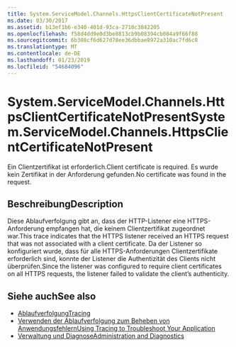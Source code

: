 ```yaml
---
title: System.ServiceModel.Channels.HttpsClientCertificateNotPresent
ms.date: 03/30/2017
ms.assetid: b13ef1b6-e340-401d-93ca-2710c3842205
ms.openlocfilehash: f58d4dd9e0d3be8813cb9b08394cb084a9f66f88
ms.sourcegitcommit: 6b308cf6d627d78ee36dbbae8972a310ac7fd6c8
ms.translationtype: MT
ms.contentlocale: de-DE
ms.lasthandoff: 01/23/2019
ms.locfileid: "54684096"
---
```

# <a name="systemservicemodelchannelshttpsclientcertificatenotpresent"></a><span data-ttu-id="3fa70-102">System.ServiceModel.Channels.HttpsClientCertificateNotPresent</span><span class="sxs-lookup"><span data-stu-id="3fa70-102">System.ServiceModel.Channels.HttpsClientCertificateNotPresent</span></span>
<span data-ttu-id="3fa70-103">Ein Clientzertifikat ist erforderlich.</span><span class="sxs-lookup"><span data-stu-id="3fa70-103">Client certificate is required.</span></span> <span data-ttu-id="3fa70-104">Es wurde kein Zertifikat in der Anforderung gefunden.</span><span class="sxs-lookup"><span data-stu-id="3fa70-104">No certificate was found in the request.</span></span>  
  
## <a name="description"></a><span data-ttu-id="3fa70-105">Beschreibung</span><span class="sxs-lookup"><span data-stu-id="3fa70-105">Description</span></span>  
 <span data-ttu-id="3fa70-106">Diese Ablaufverfolgung gibt an, dass der HTTP-Listener eine HTTPS-Anforderung empfangen hat, die keinem Clientzertifikat zugeordnet war.</span><span class="sxs-lookup"><span data-stu-id="3fa70-106">This trace indicates that the HTTPS listener received an HTTPS request that was not associated with a client certificate.</span></span> <span data-ttu-id="3fa70-107">Da der Listener so konfiguriert wurde, dass für alle HTTPS-Anforderungen Clientzertifikate erforderlich sind, konnte der Listener die Authentizität des Clients nicht überprüfen.</span><span class="sxs-lookup"><span data-stu-id="3fa70-107">Since the listener was configured to require client certificates on all HTTPS requests, the listener failed to validate the client’s authenticity.</span></span>  
  
## <a name="see-also"></a><span data-ttu-id="3fa70-108">Siehe auch</span><span class="sxs-lookup"><span data-stu-id="3fa70-108">See also</span></span>
- [<span data-ttu-id="3fa70-109">Ablaufverfolgung</span><span class="sxs-lookup"><span data-stu-id="3fa70-109">Tracing</span></span>](../../../../../docs/framework/wcf/diagnostics/tracing/index.md)
- [<span data-ttu-id="3fa70-110">Verwenden der Ablaufverfolgung zum Beheben von Anwendungsfehlern</span><span class="sxs-lookup"><span data-stu-id="3fa70-110">Using Tracing to Troubleshoot Your Application</span></span>](../../../../../docs/framework/wcf/diagnostics/tracing/using-tracing-to-troubleshoot-your-application.md)
- [<span data-ttu-id="3fa70-111">Verwaltung und Diagnose</span><span class="sxs-lookup"><span data-stu-id="3fa70-111">Administration and Diagnostics</span></span>](../../../../../docs/framework/wcf/diagnostics/index.md)
